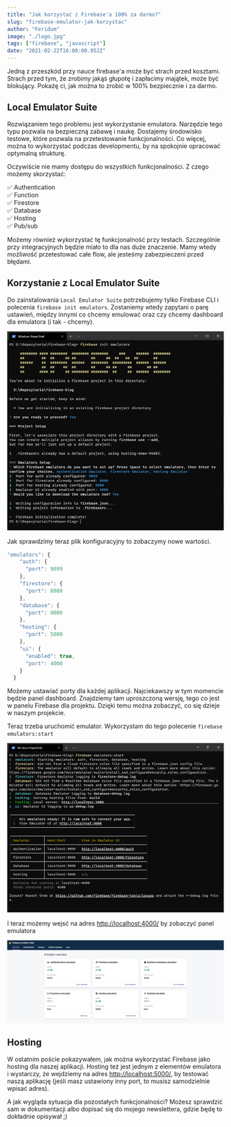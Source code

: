 ```yaml
---
title: "Jak korzystać z Firebase'a 100% za darmo?"
slug: "firebase-emulator-jak-korzystac"
author: "Feridum"
image: "./logo.jpg"
tags: ["firebase", "javascript"]
date: "2021-02-22T16:00:00.952Z"
---
```


Jedną z przeszkód przy nauce firebase'a może być strach przed kosztami. Strach przed tym, że zrobimy jakąś głupotę i zapłacimy majątek, może być blokujący. Pokażę ci, jak można to zrobić w 100% bezpiecznie i za darmo.

<!--more-->

## Local Emulator Suite

Rozwiązaniem tego problemu jest wykorzystanie emulatora. Narzędzie tego typu pozwala na bezpieczną zabawę i naukę. Dostajemy środowisko testowe, które pozwala na przetestowanie funkcjonalności. Co więcej, można to wykorzystać podczas developmentu, by na spokojnie opracować optymalną strukturę. 

Oczywiście nie mamy dostępu do wszystkich funkcjonalności. Z czego możemy skorzystać:

✅ Authentication  
✅ Function  
✅ Firestore  
✅ Database  
✅ Hosting  
✅ Pub/sub  

Możemy również wykorzystać tę funkcjonalność przy testach. Szczególnie przy integracyjnych będzie miało to dla nas duże znaczenie. Mamy wtedy możliwość przetestować całe flow, ale jesteśmy zabezpieczeni przed błędami.

## Korzystanie z Local Emulator Suite

Do zainstalowania `Local Emulator Suite` potrzebujemy tylko Firebase CLI i polecenia `firebase init emulators`. Zostaniemy wtedy zapytani o parę ustawień, między innymi co chcemy emulować oraz czy chcemy dashboard dla emulatora (i tak - chcemy).

![inicjalizacja emulatorów](./init.png)

Jak sprawdzimy teraz plik konfiguracyjny to zobaczymy nowe wartości. 

```js
"emulators": {
    "auth": {
      "port": 9099
    },
    "firestore": {
      "port": 8080
    },
    "database": {
      "port": 9000
    },
    "hosting": {
      "port": 5000
    },
    "ui": {
      "enabled": true,
      "port": 4000
    }
  }
```

Możemy ustawiać porty dla każdej aplikacji. Najciekawszy w tym momencie będzie panel dashboard. Znajdziemy tam uproszczoną wersję, tego co jest w panelu Firebase dla projektu. Dzięki temu można zobaczyć, co się dzieje w naszym projekcie.

Teraz trzeba uruchomić emulator. Wykorzystam do tego polecenie `firebase emulators:start`

![wynik polecenie uruchomienia emulatora](./start.png)

I teraz możemy wejsć na adres [http://localhost:4000/](http://localhost:4000/) by zobaczyć panel emulatora

![panel emulatora](./panel.png)

## Hosting

W ostatnim poście pokazywałem, jak można wykorzystać Firebase jako hosting dla naszej aplikacji. Hosting też jest jednym z elementów emulatora i wystarczy, że wejdziemy na adres [http://localhost:5000/](http://localhost:5000/), by testować naszą aplikację (jeśli masz ustawiony inny port, to musisz samodzielnie wpisać adres). 

A jak wygląda sytuacja dla pozostałych funkcjonalności? Możesz sprawdzić sam w dokumentacji albo dopisać się do mojego newslettera, gdzie będę to dokładnie opisywał ;)
